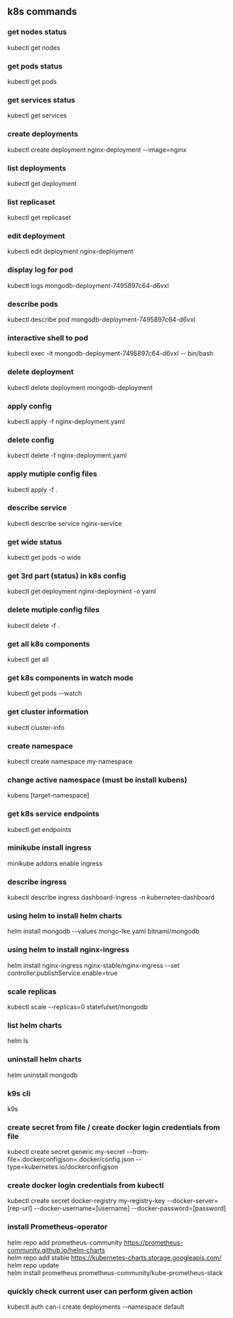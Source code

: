 ## k8s commands

### get nodes status
kubectl get nodes

### get pods status
kubectl get pods

### get services status
kubectl get services

### create deployments
kubectl create deployment nginx-deployment --image=nginx

### list deployments
kubectl get deployment

### list replicaset
kubectl get replicaset

### edit deployment
kubectl edit deployment nginx-deployment

### display log for pod
kubectl logs mongodb-deployment-7495897c64-d6vxl

### describe pods
kubectl describe pod mongodb-deployment-7495897c64-d6vxl

### interactive shell to pod
kubectl exec -it mongodb-deployment-7495897c64-d6vxl -- bin/bash

### delete deployment
kubectl delete deployment mongodb-deployment

### apply config
kubectl apply -f nginx-deployment.yaml 

### delete config
kubectl delete -f nginx-deployment.yaml 

### apply mutiple config files
kubectl apply -f .

### describe service
kubectl describe service nginx-service

### get wide status
kubectl get pods -o wide

### get 3rd part (status) in k8s config
kubectl get deployment nginx-deployment -o yaml

### delete mutiple config files
kubectl delete -f .

### get all k8s components
kubectl get all

### get k8s components in watch mode
kubectl get pods --watch

### get cluster information
kubectl cluster-info

### create namespace
kubectl create namespace my-namespace

### change active namespace (must be install kubens)
kubens [target-namespace]

### get k8s service endpoints
kubectl get endpoints

### minikube install ingress
minikube addons enable ingress 

### describe ingress
kubectl describe ingress dashboard-ingress -n kubernetes-dashboard

### using helm to install helm charts
helm install mongodb --values mongo-lke.yaml bitnami/mongodb

### using helm to install nginx-ingress
helm install nginx-ingress nginx-stable/nginx-ingress --set controller.publishService.enable=true

### scale replicas
kubectl scale --replicas=0 statefulset/mongodb

### list helm charts
helm ls

### uninstall helm charts
helm uninstall mongodb

### k9s cli
k9s

### create secret from file / create docker login credentials from file
kubectl create secret generic my-secret --from-file=.dockerconfigjson=.docker/config.json --type=kubernetes.io/dockerconfigjson

### create docker login credentials from kubectl
kubectl create secret docker-registry my-registry-key --docker-server=[rep-url] --docker-username=[username] --docker-password=[password]


### install Prometheus-operator
helm repo add prometheus-community https://prometheus-community.github.io/helm-charts <br>
helm repo add stable https://kubernetes-charts.storage.googleapis.com/ <br>
helm repo update <br>
helm install prometheus prometheus-community/kube-prometheus-stack

### quickly check current user can perform given action
kubectl auth can-i create deployments --namespace default
